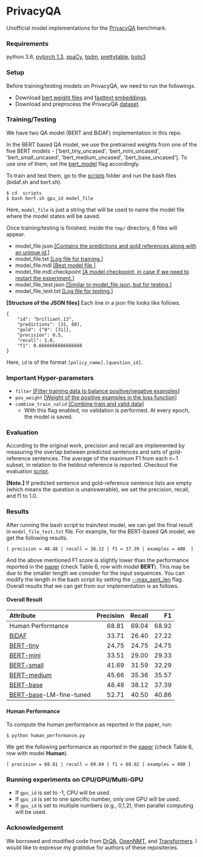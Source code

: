# PrivacyQA
Unofficial model implementations for the [PrivacyQA](https://github.com/AbhilashaRavichander/PrivacyQA_EMNLP) benchmark.

### Requirements

python 3.6, [pytorch 1.3](https://pytorch.org/get-started/previous-versions/#commands-for-versions--100), [spaCy](https://spacy.io/usage), [tqdm](https://pypi.org/project/tqdm/), [prettytable](https://pypi.org/project/PrettyTable/), [boto3](https://github.com/boto/boto3)

### Setup

Before training/testing models on PrivacyQA, we need to run the followings.

- Download [bert weight files](https://github.com/wasiahmad/PrivacyQA/tree/master/data/bert) and [fasttext embeddings](https://github.com/wasiahmad/PrivacyQA/tree/master/data/fasttext).
- Download and preprocess the PrivacyQA [dataset](https://github.com/wasiahmad/PrivacyQA/blob/master/data/privacyQA/download.sh).

### Training/Testing

We have two QA model (BERT and BiDAF) implementation in this repo. 

In the BERT based QA model, we use the pretrained weights from one of the five BERT models - ['bert_tiny_uncased', 'bert_mini_uncased', 'bert_small_uncased', 'bert_medium_uncased', 'bert_base_uncased']. To use one of them, set the [bert_model](https://github.com/wasiahmad/PrivacyQA/blob/master/scripts/bert.sh#L34) flag accordingly.


To train and test them, go to the [scripts](https://github.com/wasiahmad/PrivacyQA/tree/master/scripts) folder and run the bash files (bidaf.sh and bert.sh).

```
$ cd  scripts
$ bash bert.sh gpu_id model_file
```

Here, `model_file` is just a string that will be used to name the model file where the model states will be saved.

Once training/testing is finished, inside the `tmp/` directory, 6 files will appear.
- model_file.json [[Contains the predictions and gold references along with an unique id.]]()
- model_file.txt [[Log file for training.]]()
- model_file.mdl [[Best model file.]]()
- model_file.mdl.checkpoint [[A model checkpoint, in case if we need to restart the experiment.]]()
- model_file_test.json [[Similar to model_file.json, but for testing.]]()
- model_file_test.txt [[Log file for testing.]]()

**[Structure of the JSON files]** Each line in a json file looks like follows.

```
{
    "id": "brilliant.13", 
    "predictions": [31, 80], 
    "gold": {"0": [31]}, 
    "precision": 0.5, 
    "recall": 1.0, 
    "f1": 0.6666666666666666
}
```

Here, `id` is of the format `[policy_name].[question_id]`.

### Important Hyper-parameters

- `filter` [[Filter training data to balance positive/negative examples]](https://github.com/wasiahmad/PrivacyQA/blob/master/nqa/inputters/dataset.py#L63)
- `pos_weight` [[Weight of the positive examples in the loss function]](https://github.com/wasiahmad/PrivacyQA/blob/master/bert/model.py#L59)
- `combine_train_valid` [[Combine train and valid data]]()
  - With this flag enabled, no validation is performed. At every epoch, the model is saved.

### Evaluation

According to the original work, precision and recall are implemented by measuring the overlap between predicted sentences and sets of gold-reference sentences. The average of the maximum F1 from each n−1 subset, in relation to the heldout reference is reported. Checkout the evaluation [script](https://github.com/wasiahmad/PrivacyQA/blob/master/nqa/eval/scorer.py).

**[Note.]** If predicted sentence and gold-reference sentence lists are empty (which means the question is unanswerable), we set the precision, recall, and f1 to 1.0.

### Results

After running the bash script to train/test model, we can get the final result in `model_file_test.txt` file. For example, for the BERT-based QA model, we get the following results.

```
[ precision = 48.48 | recall = 38.12 | f1 = 37.39 | examples = 400  ]
```

And the above mentioned F1 score is slightly lower than the performance reported in the [paper](https://arxiv.org/abs/1911.00841) (check Table 6, row with model **BERT**). This may be due to the smaller length we consider for the input sequences. You can modify the length in the bash script by setting the [--max_sent_len](https://github.com/wasiahmad/PrivacyQA/blob/master/scripts/bert.sh#L34) flag. Overall results that we can get from our implementation is as follows.


#### Overall Result

| Attribute                 | Precision | Recall | F1 |
| :--- | ---: | ---: | ---: |
| Human Performance                                             | 68.81 | 69.04 | 68.92 |
| [BiDAF](https://arxiv.org/abs/1611.01603)                     | 33.71 | 26.40 | 27.22 |
| [BERT-tiny](https://arxiv.org/abs/1908.08962)                 | 24.75 | 24.75 | 24.75 |
| [BERT-mini](https://arxiv.org/abs/1908.08962)                 | 33.51 | 29.00 | 29.33 |
| [BERT-small](https://arxiv.org/abs/1908.08962)                | 41.69 | 31.59 | 32.29 |
| [BERT-medium](https://arxiv.org/abs/1908.08962)               | 45.66 | 35.36 | 35.57 |
| [BERT-base](https://arxiv.org/abs/1908.08962)                 | 48.48 | 38.12 | 37.39 |
| [BERT-base](https://arxiv.org/abs/1908.08962)-LM-fine-tuned   | 52.71 | 40.50 | 40.86 |


#### Human Performance

To compute the human performance as reported in the paper, run:

```
$ python human_performance.py
```

We get the following performance as reported in the [paper](https://arxiv.org/abs/1911.00841) (check Table 6, row with model **Human**).

```
[ precision = 68.81 | recall = 69.04 | f1 = 68.92 | examples = 400 ]
```


### Running experiments on CPU/GPU/Multi-GPU

- If `gpu_id` is set to -1, CPU will be used.
- If `gpu_id` is set to one specific number, only one GPU will be used.
- If `gpu_id` is set to multiple numbers (e.g., 0,1,2), then parallel computing will be used.

### Acknowledgement

We borrowed and modified code from [DrQA](https://github.com/facebookresearch/DrQA), [OpenNMT](https://github.com/OpenNMT/OpenNMT-py), and [Transformers](https://github.com/huggingface/transformers). I would like to expresse my gratitdue for authors of these repositeries.

